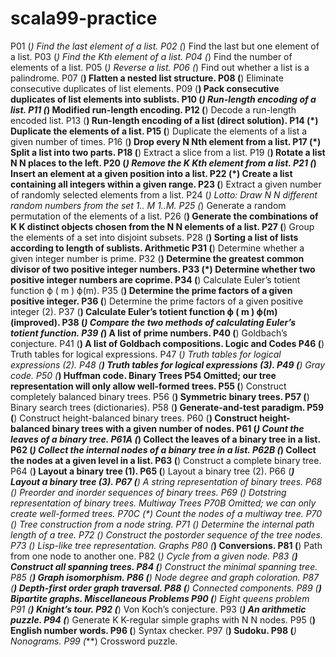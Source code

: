 # scala99-practice

P01 (*) Find the last element of a list.
P02 (*) Find the last but one element of a list.
P03 (*) Find the Kth element of a list.
P04 (*) Find the number of elements of a list.
P05 (*) Reverse a list.
P06 (*) Find out whether a list is a palindrome.
P07 (**) Flatten a nested list structure.
P08 (**) Eliminate consecutive duplicates of list elements.
P09 (**) Pack consecutive duplicates of list elements into sublists.
P10 (*) Run-length encoding of a list.
P11 (*) Modified run-length encoding.
P12 (**) Decode a run-length encoded list.
P13 (**) Run-length encoding of a list (direct solution).
P14 (*) Duplicate the elements of a list.
P15 (**) Duplicate the elements of a list a given number of times.
P16 (**) Drop every 
N
Nth element from a list.
P17 (*) Split a list into two parts.
P18 (**) Extract a slice from a list.
P19 (**) Rotate a list 
N
N places to the left.
P20 (*) Remove the 
K
Kth element from a list.
P21 (*) Insert an element at a given position into a list.
P22 (*) Create a list containing all integers within a given range.
P23 (**) Extract a given number of randomly selected elements from a list.
P24 (*) Lotto: Draw 
N
N different random numbers from the set 
1..
M
1..M.
P25 (*) Generate a random permutation of the elements of a list.
P26 (**) Generate the combinations of 
K
K distinct objects chosen from the 
N
N elements of a list.
P27 (**) Group the elements of a set into disjoint subsets.
P28 (**) Sorting a list of lists according to length of sublists.
Arithmetic
P31 (**) Determine whether a given integer number is prime.
P32 (**) Determine the greatest common divisor of two positive integer numbers.
P33 (*) Determine whether two positive integer numbers are coprime.
P34 (**) Calculate Euler’s totient function 
ϕ
(
m
)
ϕ(m).
P35 (**) Determine the prime factors of a given positive integer.
P36 (**) Determine the prime factors of a given positive integer (2).
P37 (**) Calculate Euler’s totient function 
ϕ
(
m
)
ϕ(m) (improved).
P38 (*) Compare the two methods of calculating Euler’s totient function.
P39 (*) A list of prime numbers.
P40 (**) Goldbach’s conjecture.
P41 (**) A list of Goldbach compositions.
Logic and Codes
P46 (**) Truth tables for logical expressions.
P47 (*) Truth tables for logical expressions (2).
P48 (**) Truth tables for logical expressions (3).
P49 (**) Gray code.
P50 (***) Huffman code.
Binary Trees
P54 Omitted; our tree representation will only allow well-formed trees.
P55 (**) Construct completely balanced binary trees.
P56 (**) Symmetric binary trees.
P57 (**) Binary search trees (dictionaries).
P58 (**) Generate-and-test paradigm.
P59 (**) Construct height-balanced binary trees.
P60 (**) Construct height-balanced binary trees with a given number of nodes.
P61 (*) Count the leaves of a binary tree.
P61A (*) Collect the leaves of a binary tree in a list.
P62 (*) Collect the internal nodes of a binary tree in a list.
P62B (*) Collect the nodes at a given level in a list.
P63 (**) Construct a complete binary tree.
P64 (**) Layout a binary tree (1).
P65 (**) Layout a binary tree (2).
P66 (***) Layout a binary tree (3).
P67 (**) A string representation of binary trees.
P68 (**) Preorder and inorder sequences of binary trees.
P69 (**) Dotstring representation of binary trees.
Multiway Trees
P70B Omitted; we can only create well-formed trees.
P70C (*) Count the nodes of a multiway tree.
P70 (**) Tree construction from a node string.
P71 (*) Determine the internal path length of a tree.
P72 (*) Construct the postorder sequence of the tree nodes.
P73 (**) Lisp-like tree representation.
Graphs
P80 (***) Conversions.
P81 (**) Path from one node to another one.
P82 (*) Cycle from a given node.
P83 (**) Construct all spanning trees.
P84 (**) Construct the minimal spanning tree.
P85 (**) Graph isomorphism.
P86 (**) Node degree and graph coloration.
P87 (**) Depth-first order graph traversal.
P88 (**) Connected components.
P89 (**) Bipartite graphs.
Miscellaneous Problems
P90 (**) Eight queens problem
P91 (**) Knight’s tour.
P92 (***) Von Koch’s conjecture.
P93 (***) An arithmetic puzzle.
P94 (***) Generate 
K
K-regular simple graphs with 
N
N nodes.
P95 (**) English number words.
P96 (**) Syntax checker.
P97 (**) Sudoku.
P98 (***) Nonograms.
P99 (***) Crossword puzzle.
